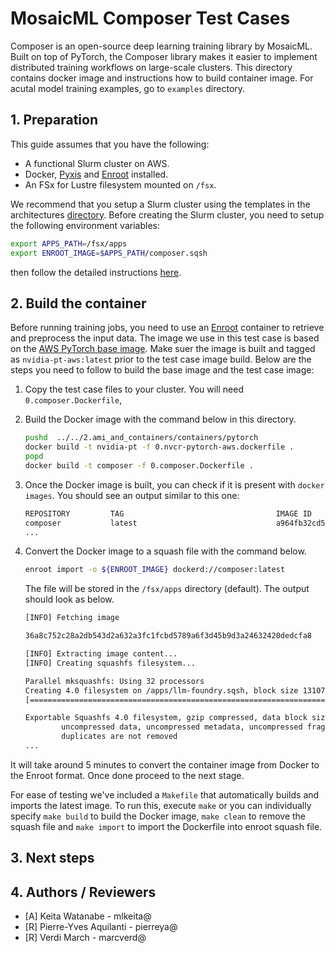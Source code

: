 # MosaicML Composer Test Cases <!-- omit in toc -->

Composer is an open-source deep learning training library by MosaicML. Built on top of PyTorch, the Composer library makes it easier to implement distributed training workflows on large-scale clusters.
This directory contains docker image and instructions how to build container image. For acutal model training examples, go to `examples` directory.

## 1. Preparation

This guide assumes that you have the following:

* A functional Slurm cluster on AWS.
* Docker, [Pyxis](https://github.com/NVIDIA/pyxis) and [Enroot](https://github.com/NVIDIA/enroot) installed.
* An FSx for Lustre filesystem mounted on `/fsx`.

We recommend that you setup a Slurm cluster using the templates in the architectures [directory](../../1.architectures). Before creating the Slurm cluster, you need to setup the following environment variables:

```bash
export APPS_PATH=/fsx/apps
export ENROOT_IMAGE=$APPS_PATH/composer.sqsh
```

then follow the detailed instructions [here](../../1.architectures/2.aws-parallelcluster/README.md).

## 2. Build the container

Before running training jobs, you need to use an [Enroot](https://github.com/NVIDIA/enroot) container to retrieve and preprocess the input data. 
The image we use in this test case is based on the [AWS PyTorch base image](../../2.ami_and_containers/containers/pytorch). Make suer the image is built and tagged as `nvidia-pt-aws:latest` prior to the test case image build.
Below are the steps you need to follow to build the base image and the test case image:

1. Copy the test case files to your cluster. You will need `0.composer.Dockerfile`,
2. Build the Docker image with the command below in this directory.

   ```bash
   pushd  ../../2.ami_and_containers/containers/pytorch
   docker build -t nvidia-pt -f 0.nvcr-pytorch-aws.dockerfile .
   popd
   docker build -t composer -f 0.composer.Dockerfile .
   ```

3. Once the Docker image is built, you can check if it is present with `docker images`. You should see an output similar to this one:

   ```bash
   REPOSITORY         TAG                                  IMAGE ID       CREATED       SIZE
   composer           latest                               a964fb32cd53   2 weeks ago   23.6GB
   ...
   ```

4. Convert the Docker image to a squash file with the command below.

   ```bash
   enroot import -o ${ENROOT_IMAGE} dockerd://composer:latest
   ```

   The file will be stored in the `/fsx/apps` directory (default). The output should look as below.

    ```bash
    [INFO] Fetching image

    36a8c752c28a2db543d2a632a3fc1fcbd5789a6f3d45b9d3a24632420dedcfa8

    [INFO] Extracting image content...
    [INFO] Creating squashfs filesystem...

    Parallel mksquashfs: Using 32 processors
    Creating 4.0 filesystem on /apps/llm-foundry.sqsh, block size 131072.
    [========================================================================================================================================================================================================================-] 291068/291068 100%

    Exportable Squashfs 4.0 filesystem, gzip compressed, data block size 131072
            uncompressed data, uncompressed metadata, uncompressed fragments, uncompressed xattrs
            duplicates are not removed
    ...
    ```

It will take around 5 minutes to convert the container image from Docker to the Enroot format. Once done proceed to the next stage.

For ease of testing we've included a `Makefile` that automatically builds and imports the latest image. To run this, execute `make` or you can individually specify `make build` to build the Docker image, `make clean` to remove the squash file and `make import` to import the Dockerfile into enroot squash file.

## 3. Next steps


## 4. Authors / Reviewers

* [A] Keita Watanabe - mlkeita@
* [R] Pierre-Yves Aquilanti - pierreya@
* [R] Verdi March - marcverd@
